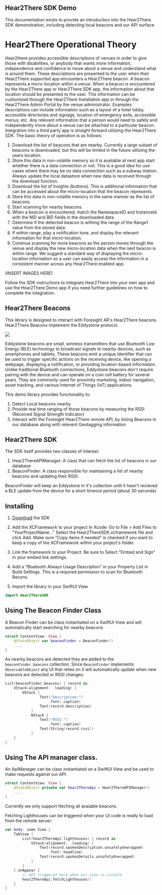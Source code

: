 ## Hear2There SDK Demo

This documentation exists to provide an introduction into the Hear2There SDK demonstration, including detecting local beacons and our API surface. 

# Hear2There Operational Theory
Hear2there provides accessible descriptions of venues in order to give those with
disabilities, or anybody that wants more information, independence and confidence to
move about a venue and understand what is around them.
These descriptions are presented to the user when their Hear2There supported app
encounters a Hear2There beacon. A beacon represents a micro-location within a venue.
When a beacon is encountered by the Hear2There app or Hear2There SDK app, the
information about that location should be presented to the user. This information can be
customized through the Hear2There Installation app or through the Hear2There Admin
Portal by the venue administrator. Examples descriptions can include information such as
a layout of a hotel lobby, accessible directories and signage, location of emergency exits,
accessible menus, etc. Any relevant information that a person would need to safely and
independently move about a venue can be attached to a particular beacon.
Integration into a third party app is straight forward utilizing the Hear2There SDK. The basic
theory of operation is as follows:

1. Download the list of beacons that are nearby. Currently a large subset of
beacons is downloaded, but this will be limited in the future utilizing the
users location.
2. Store this data in non-volatile memory so it is available at next app start
whether there is a data connection or not. This is a good idea for use cases
where there may be no data connection such as a subway station. Always
update the local datastore when new data is received through the download
function.
3. Download the list of Insights (buttons). This is additional information that
can be accessed about the micro-location that the beacon represents.
4. Store this data in non-volatile memory in the same manner as the list of
beacons.
5. Start scanning for nearby beacons.
6. When a beacon is encountered, match the NamespaceID and InstanceId
with the NID and BID fields in the downloaded data.
7. Determine if the detected beacon is withing the range of the Range1 value
from the stored data.
8. If within range, play a notification tone, and display the relevant information
for that micro-location.
9. Continue scanning for more beacons as the person moves through the venue
and display the new micro-location data when the next beacon is within
range.
We suggest a standard way of displaying the micro-location information so a user can
easily access the information in a consistent manner across any Hear2There enabled app.

(INSERT IMAGES HERE)

Follow the SDK instructions to integrate Hear2There into your own app and use the
Hear2There Demo app if you need further guidelines on how to complete the integration.
## Hear2There Beacons
This library is designed to interact with Foresight AR's Hear2There beacons. Hear2There Beacons implement the Eddystone protocol.

![](https://shop.foresightar.com/cdn/shop/files/mbm02cl_480x480.png?v=1692502982)

Eddystone beacons are small, wireless transmitters that use Bluetooth Low Energy (BLE) technology to broadcast signals to nearby devices, such as smartphones and tablets. These beacons emit a unique identifier that can be used to trigger specific actions on the receiving device, like opening a webpage, displaying a notification, or providing location-based information. Unlike traditional Bluetooth connections, Eddystone beacons don't require pairing with the device and can operate on a coin cell battery for several years. They are commonly used for proximity marketing, indoor navigation, asset tracking, and various Internet of Things (IoT) applications.


This demo library provides functionality to:

1) Detect Local beacons nearby
2) Provide real time ranging of those beacons by measuring the RSSI (Received Signal Strength Indicator)
3) Interact with the Foresight Hear2There remote API, by listing Beacons in our database along with relevent Geotagging information


## Hear2There SDK
The SDK itself provides two classes of interest:
1) Hear2ThereAPIManager: A class that can fetch the list of beacons in our database
2) BeaconFinder: A class responsible for maintaining a list of nearby beacons and updating their RSSI.

BeaconFinder will keep an Eddystone in it's collection until it hasn't recieved a BLE update from the device for a short timeout period (about 30 seconds)


## Installing
1. [Download](https://github.com/Foresight-Augmented-Reality/foresight-sdk/releases) the SDK
1. Add the XCFramework to your project
    In Xcode:
    Go to File > Add Files to "YourProjectName..."
    Select the Hear2ThereSDK.xcframework file and click Add.
    Make sure "Copy items if needed" is checked if you want to keep a copy of the XCFramework within your project's folder.

2. Link the framework to your Project. Be sure to Select "Embed and Sign" in your embed link settings.

3. Add a "Bluetooth Always Usage Description" in your Property List in Build Settings. This is a required permission to scan for Bluetooth Becons.

3. Import the library in your SwiftUI View
```swift
import Hear2ThereSDK
```


## Using The Beacon Finder Class
A Beacon Finder can be class instantiated on a SwiftUI View and will automatically start searching for nearby beacons

```swift
struct ContentView: View {
    @StateObject var beaconFinder = BeaconFinder()
    ....
}
```

As nearby beacons are detected they are added to the `beaconFinder.beacons` collection. Since `BeaconFinder` implements `ObservableObject` any UI that relies on it will automatically update when new beacons are detected or RSSI changes:

```swift
List(beaconFinder.beacons) { record in
    VStack(alignment: .leading) {
        HStack {
                Text("Description:")
                    .font(.caption)
                Text(record.description)
            }
            HStack {
                Text("RSSI:")
                    .font(.caption)
                Text(String(record.rssi))
            }
    }
}
```

## Using The API manager class. 
An ApiManager can be class instantiated on a SwiftUI View and be used to make requests against our API. 

```swift
struct ContentView: View {
    @StateObject private var hear2ThereApi = Hear2ThereAPIManager()
    ....
}
```

Currently we only support fetching all avaiable beacons.


Fetching Lighthouses can be triggered when your UI code is ready to load from the remote server:

```swift
var body: some View {
    TabView {
        List(hear2ThereApi.lighthouses) { record in
            VStack(alignment: .leading) {
                Text(record.spokenDescription.unsafelyUnwrapped)
                    .font(.headline)
                Text(record.spokenDetails.unsafelyUnwrapped)
            }
        }
    }.onAppear {
        // API triggered here when our view is visible
        hear2ThereApi.fetchLighthouses()
    }
}
```
